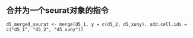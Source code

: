 ## 合并为一个seurat对象的指令
~~~
d5_merged_seurat <- merge(d5_1, y = c(d5_2, d5_xuny), add.cell.ids = c("d5_1", "d5_2", "d5_xuny"))     
~~~

## 















